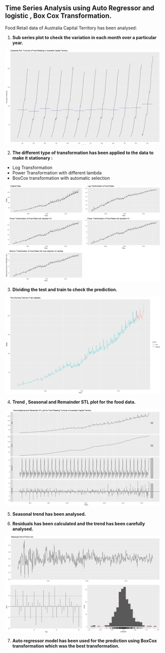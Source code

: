 ## Time Series Analysis using Auto Regressor and logistic , Box Cox Transformation.

Food Retail data of Australia Capital Territory has been analysed:

1. **Sub series plot to check the variation in each month over a particular year.**

![](Capture.PNG)
<br />

2. **The different type of transformation has been applied to the data to make it stationary :**

 * Log Transformation
 * Power Transformation with different lambda
 * BoxCox transformation with automatic selection

 ![](Capture2.PNG)
<br />

3. **Dividing the test and train to check the prediction.**

 ![](Capture3.PNG)
<br />

4. **Trend , Seasonal and Remainder STL plot for the food data.**

 ![](Capture4.PNG)
<br />

5. **Seasonal trend has been analysed.**

6. **Residuals has been calculated and the trend has been carefully analysed.**

![](Capture5.PNG)

7. **Auto regressor model has been used for the prediction using BoxCox transformation which was the best transformation.**